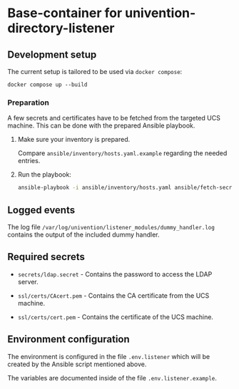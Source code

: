 
# Base-container for univention-directory-listener

## Development setup

The current setup is tailored to be used via `docker compose`:

```
docker compose up --build
```

### Preparation

A few secrets and certificates have to be fetched from the targeted UCS machine.
This can be done with the prepared Ansible playbook.

1. Make sure your inventory is prepared.

   Compare `ansible/inventory/hosts.yaml.example` regarding the needed entries.

2. Run the playbook:

   ```sh
   ansible-playbook -i ansible/inventory/hosts.yaml ansible/fetch-secrets-from-ucs-machine.yaml
   ```


## Logged events

The log file `/var/log/univention/listener_modules/dummy_handler.log` contains
the output of the included dummy handler.


## Required secrets

- `secrets/ldap.secret` - Contains the password to access the LDAP server.

- `ssl/certs/CAcert.pem` - Contains the CA certificate from the UCS machine.

- `ssl/certs/cert.pem` - Contains the certificate of the UCS machine.


## Environment configuration

The environment is configured in the file `.env.listener` which will be created
by the Ansible script mentioned above.

The variables are documented inside of the file `.env.listener.example`.
